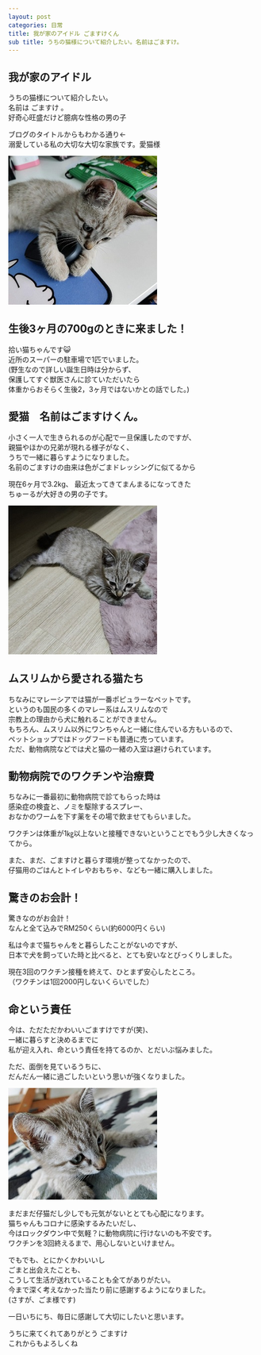 ```yaml
---
layout: post
categories: 日常
title: 我が家のアイドル ごますけくん
sub title: うちの猫様について紹介したい。名前はごますけ。
---
```

## 我が家のアイドル<br>
うちの猫様について紹介したい。<br>
名前は ごますけ 。<br>
好奇心旺盛だけど臆病な性格の男の子<br>

ブログのタイトルからもわかる通り←<br>
溺愛している私の大切な大切な家族です。愛猫様<br>

![かわいいごま](/assets/img/2021-06-16-4/マウスとゴマ.jpg)

## 生後3ヶ月の700gのときに来ました！<br>
拾い猫ちゃんです😺<br>
近所のスーパーの駐車場で1匹でいました。<br>
(野生なので詳しい誕生日時は分からず、<br>
保護してすぐ獣医さんに診ていただいたら<br>
体重からおそらく生後2，3ヶ月ではないかとの話でした。)<br>


## 愛猫　名前はごますけくん。

小さく一人で生きられるのが心配で一旦保護したのですが、<br>
親猫やほかの兄弟が現れる様子がなく、<br>
うちで一緒に暮らすようになりました。<br>
名前のごますけの由来は色がごまドレッシングに似てるから<br>

現在6ヶ月で3.2kg、
最近太ってきてまんまるになってきた<br>
ちゅーるが大好きの男の子です。

![来たばかりのゴマ助](/assets/img/2021-06-16-4/来たばかりのゴマ助.jpg)

## ムスリムから愛される猫たち
ちなみにマレーシアでは猫が一番ポピュラーなペットです。<br>
というのも国民の多くのマレー系はムスリムなので<br>
宗教上の理由から犬に触れることができません。<br>
もちろん、ムスリム以外にワンちゃんと一緒に住んでいる方もいるので、<br>
ペットショップではドッグフードも普通に売っています。<br>
ただ、動物病院などでは犬と猫の一緒の入室は避けられています。<br>

## 動物病院でのワクチンや治療費

ちなみに一番最初に動物病院で診てもらった時は<br>
感染症の検査と、ノミを駆除するスプレー、<br>
おなかのワームを下す薬をその場で飲ませてもらいました。<br>

ワクチンは体重が1㎏以上ないと接種できないということでもう少し大きくなってから。<br>

また、まだ、ごますけと暮らす環境が整ってなかったので、<br>
仔猫用のごはんとトイレやおもちゃ、なども一緒に購入しました。<br>

## 驚きのお会計！
驚きなのがお会計！<br>
なんと全て込みでRM250くらい(約6000円くらい)<br>

私は今まで猫ちゃんをと暮らしたことがないのですが、<br>
日本で犬を飼っていた時と比べると、とても安いなとびっくりしました。<br>

現在3回のワクチン接種を終えて、ひとまず安心したところ。<br>
（ワクチンは1回2000円しないくらいでした）<br>

## 命という責任

今は、ただただかわいいごますけですが(笑)、<br>
一緒に暮らすと決めるまでに<br>
私が迎え入れ、命という責任を持てるのか、とだいぶ悩みました。<br>

ただ、面倒を見ているうちに、<br>
だんだん一緒に過ごしたいという思いが強くなりました。<br>

![小さいごますけ](/assets/img/2021-06-16-4/小さいごますけ.jpg)


まだまだ仔猫だし少しでも元気がないととても心配になります。<br>
猫ちゃんもコロナに感染するみたいだし、<br>
今はロックダウン中で気軽？に動物病院に行けないのも不安です。<br>
ワクチンを3回終えるまで、用心しないといけません。

でもでも、とにかくかわいいし<br>
ごまと出会えたことも、<br>
こうして生活が送れていることも全てがありがたい。<br>
今まで深く考えなかった当たり前に感謝するようになりました。<br>
(さすが、ごま様です)

一日いちにち、毎日に感謝して大切にしたいと思います。<br>

うちに来てくれてありがとう ごますけ<br>
これからもよろしくね

